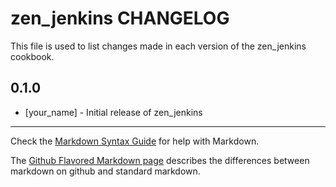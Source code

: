 zen_jenkins CHANGELOG
=====================

This file is used to list changes made in each version of the zen_jenkins cookbook.

0.1.0
-----
- [your_name] - Initial release of zen_jenkins

- - -
Check the [Markdown Syntax Guide](http://daringfireball.net/projects/markdown/syntax) for help with Markdown.

The [Github Flavored Markdown page](http://github.github.com/github-flavored-markdown/) describes the differences between markdown on github and standard markdown.
